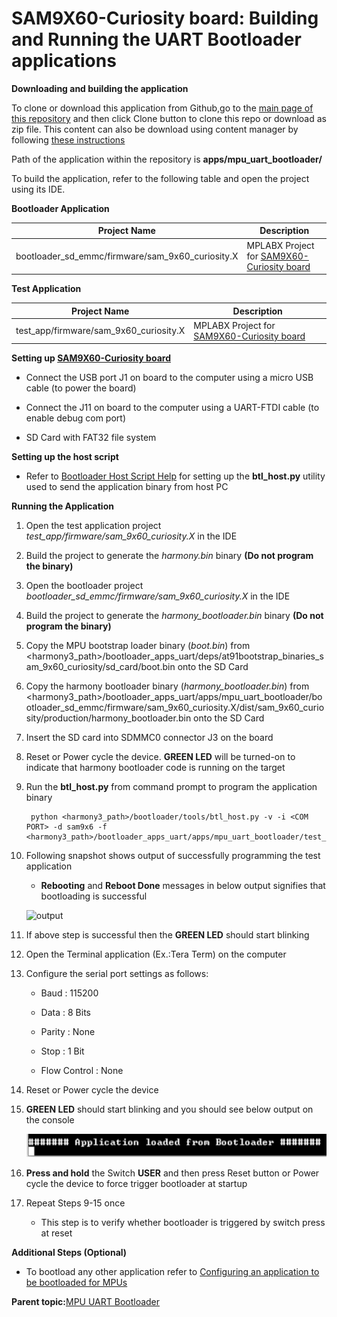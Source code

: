 # SAM9X60-Curiosity board: Building and Running the UART Bootloader applications

**Downloading and building the application**

To clone or download this application from Github,go to the [main page of this repository](https://github.com/Microchip-MPLAB-Harmony/bootloader_apps_uart) and then click Clone button to clone this repo or download as zip file. This content can also be download using content manager by following [these instructions](https://github.com/Microchip-MPLAB-Harmony/contentmanager/wiki)

Path of the application within the repository is **apps/mpu\_uart\_bootloader/**

To build the application, refer to the following table and open the project using its IDE.

**Bootloader Application**

|Project Name|Description|
|------------|-----------|
|bootloader\_sd\_emmc/firmware/sam\_9x60\_curiosity.X|MPLABX Project for [SAM9X60-Curiosity board](https://www.microchip.com/en-us/development-tool/EV40E67A)|

**Test Application**

|Project Name|Description|
|------------|-----------|
|test\_app/firmware/sam\_9x60\_curiosity.X|MPLABX Project for [SAM9X60-Curiosity board](https://www.microchip.com/en-us/development-tool/EV40E67A)|

**Setting up [SAM9X60-Curiosity board](https://www.microchip.com/en-us/development-tool/EV40E67A)**

-   Connect the USB port J1 on board to the computer using a micro USB cable \(to power the board\)

-   Connect the J11 on board to the computer using a UART-FTDI cable \(to enable debug com port\)

-   SD Card with FAT32 file system


**Setting up the host script**

-   Refer to [Bootloader Host Script Help](GUID-E9768065-2540-409B-AC12-3DA9417F01F5.md) for setting up the **btl\_host.py** utility used to send the application binary from host PC


**Running the Application**

1.  Open the test application project *test\_app/firmware/sam\_9x60\_curiosity.X* in the IDE

2.  Build the project to generate the *harmony.bin* binary **\(Do not program the binary\)**

3.  Open the bootloader project *bootloader\_sd\_emmc/firmware/sam\_9x60\_curiosity.X* in the IDE

4.  Build the project to generate the *harmony\_bootloader.bin* binary **\(Do not program the binary\)**

5.  Copy the MPU bootstrap loader binary \(*boot.bin*\) from <harmony3\_path\>/bootloader\_apps\_uart/deps/at91bootstrap\_binaries\_sam\_9x60\_curiosity/sd\_card/boot.bin onto the SD Card

6.  Copy the harmony bootloader binary \(*harmony\_bootloader.bin*\) from <harmony3\_path\>/bootloader\_apps\_uart/apps/mpu\_uart\_bootloader/bootloader\_sd\_emmc/firmware/sam\_9x60\_curiosity.X/dist/sam\_9x60\_curiosity/production/harmony\_bootloader.bin onto the SD Card

7.  Insert the SD card into SDMMC0 connector J3 on the board

8.  Reset or Power cycle the device. **GREEN LED** will be turned-on to indicate that harmony bootloader code is running on the target

9.  Run the **btl\_host.py** from command prompt to program the application binary

    ```
     python <harmony3_path>/bootloader/tools/btl_host.py -v -i <COM PORT> -d sam9x6 -f <harmony3_path>/bootloader_apps_uart/apps/mpu_uart_bootloader/test_app/firmware/sam_9x60_curiosity.X/dist/sam_9x60_curiosity/production/harmony.bin
    ```

10. Following snapshot shows output of successfully programming the test application

    -   **Rebooting** and **Reboot Done** messages in below output signifies that bootloading is successful

    ![output](GUID-9D45B2EF-7159-4DF7-BC6F-3C43C2113B07-low.png)

11. If above step is successful then the **GREEN LED** should start blinking

12. Open the Terminal application \(Ex.:Tera Term\) on the computer

13. Configure the serial port settings as follows:

    -   Baud : 115200

    -   Data : 8 Bits

    -   Parity : None

    -   Stop : 1 Bit

    -   Flow Control : None

14. Reset or Power cycle the device

15. **GREEN LED** should start blinking and you should see below output on the console

    ![output](GUID-C0E09981-638D-4E07-BEF3-E824729526B3-low.png)

16. **Press and hold** the Switch **USER** and then press Reset button or Power cycle the device to force trigger bootloader at startup

17. Repeat Steps 9-15 once

    -   This step is to verify whether bootloader is triggered by switch press at reset


**Additional Steps \(Optional\)**

-   To bootload any other application refer to [Configuring an application to be bootloaded for MPUs](GUID-57C8A7B4-96A6-423A-B97A-BA730219FFCC.md)


**Parent topic:**[MPU UART Bootloader](GUID-E167DF03-E869-4A4B-B26A-E630383F5654.md)

